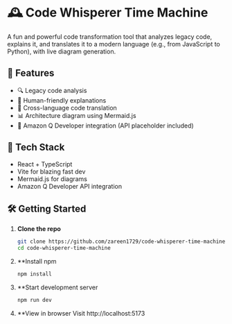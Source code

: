 # 🕰️ Code Whisperer Time Machine

A fun and powerful code transformation tool that analyzes legacy code, explains it, and translates it to a modern language (e.g., from JavaScript to Python), with live diagram generation.

## 🚀 Features

- 🔍 Legacy code analysis
- 📖 Human-friendly explanations
- 🔁 Cross-language code translation
- 📊 Architecture diagram using Mermaid.js
- 🤖 Amazon Q Developer integration (API placeholder included)

## 🧰 Tech Stack

- React + TypeScript
- Vite for blazing fast dev
- Mermaid.js for diagrams
- Amazon Q Developer API integration

## 🛠️ Getting Started

1. **Clone the repo**
   ```bash
   git clone https://github.com/zareen1729/code-whisperer-time-machine.git
   cd code-whisperer-time-machine

2. **Install npm
   ```bash
   npm install
   
3. **Start development server

   ```bash
   npm run dev

4. **View in browser
   Visit http://localhost:5173

